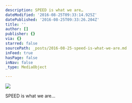 ```yaml
---
description: SPEED is what we are…
dateModified: '2016-08-25T09:33:14.925Z'
datePublished: '2016-08-25T09:33:26.204Z'
title: ''
author: []
publisher: {}
via: {}
starred: false
sourcePath: _posts/2016-08-25-speed-is-what-we-are.md
inFeed: true
hasPage: false
inNav: false
_type: MediaObject

---
```

![](https://the-grid-user-content.s3-us-west-2.amazonaws.com/76a33da3-60ed-44d5-8e36-4f018ea8e01c.jpg)

SPEED is what we are...